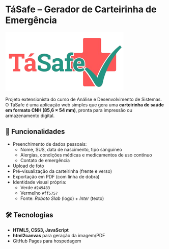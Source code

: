 # TáSafe – Gerador de Carteirinha de Emergência

![Logo TáSafe](assets/logotasafe.png)

Projeto extensionista do curso de Análise e Desenvolvimento de Sistemas.  
O TáSafe é uma aplicação web simples que gera uma **carteirinha de saúde em formato CNH (85,6 × 54 mm)**, pronta para impressão ou armazenamento digital.

## 🚀 Funcionalidades

- Preenchimento de dados pessoais:
  - Nome, SUS, data de nascimento, tipo sanguíneo
  - Alergias, condições médicas e medicamentos de uso contínuo
  - Contato de emergência
- Upload de foto
- Pré-visualização da carteirinha (frente e verso)
- Exportação em PDF (com linha de dobra)
- Identidade visual própria:
  - Verde `#249483`
  - Vermelho `#ff5757`
  - Fonte: *Roboto Slab* (logo) + *Inter* (texto)

## 🛠️ Tecnologias

- **HTML5, CSS3, JavaScript**
- **html2canvas** para geração da imagem/PDF
- GitHub Pages para hospedagem